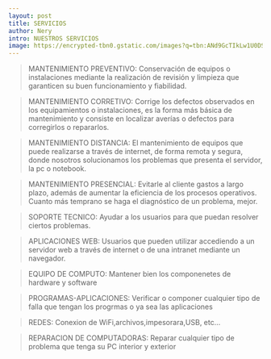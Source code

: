 ```yaml
--- 
layout: post
title: SERVICIOS
author: Nery
intro: NUESTROS SERVICIOS 
image: https://encrypted-tbn0.gstatic.com/images?q=tbn:ANd9GcTIkLw1U0DSTZD_E4Ef2URNSrZILzIHRleiM3AFNiqh-b4SJStq47BmZnufiPjv9LTvcxE&usqp=CAU
---
```


> MANTENIMIENTO PREVENTIVO: Conservación de equipos o instalaciones mediante la realización de revisión y limpieza que garanticen su buen funcionamiento y fiabilidad.

> MANTENIMIENTO CORRETIVO: Corrige los defectos observados en los equipamientos o instalaciones, es la forma más básica de mantenimiento y consiste en localizar averías o defectos para corregirlos o repararlos.

> MANTENIMIENTO DISTANCIA: El mantenimiento de equipos que puede realizarse a través de internet, de forma remota y segura, donde nosotros solucionamos los problemas que presenta el servidor, la pc o notebook.

> MANTENIMIENTO PRESENCIAL: Evitarle al cliente gastos a largo plazo, además de aumentar la eficiencia de los procesos operativos. Cuanto más temprano se haga el diagnóstico de un problema, mejor.

> SOPORTE TECNICO: Ayudar a los usuarios para que puedan resolver ciertos problemas.

> APLICACIONES WEB: Usuarios que pueden utilizar accediendo a un servidor web a través de internet o de una intranet mediante un navegador.

> EQUIPO DE COMPUTO: Mantener bien los componenetes de hardware y software

> PROGRAMAS-APLICACIONES: Verificar o componer cualquier tipo de falla que tengan los progrmas o ya sea las aplicaciones

> REDES: Conexion de WiFi,archivos,impesorara,USB, etc…

> REPARACION DE COMPUTADORAS: Reparar cualquier tipo de problema que tenga su PC interior y exterior
